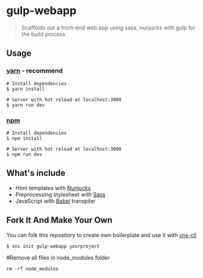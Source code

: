 # gulp-webapp

> Scaffolds out a front-end web app using sass, nunjucks with gulp for the build process

## Usage

### [yarn](https://yarnpkg.com) - recommend
```
# Install dependencies
$ yarn install

# Server with hot reload at localhost:3000
$ yarn run dev
```

### [npm](https://www.npmjs.com/)
```
# Install dependencies
$ npm install

# Server with hot reload at localhost:3000
$ npm run dev
```

## What's include

- Html templates with [Nunjucks](https://mozilla.github.io/nunjucks/)
- Preprocessing stylesheet with [Sass](http://sass-lang.com/)
- JavaScript with [Babel](https://babeljs.io/) transpiler

## Fork It And Make Your Own

You can folk this repository to create own boilerplate and use it with [vns-cli](https://www.npmjs.com/package/vns-cli)

```
$ vns init gulp-webapp yourproject
```

#Remove all files in node_modules folder
```
rm -rf node_modules
```
